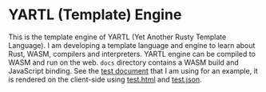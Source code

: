 # YARTL (Template) Engine
This is the template engine of YARTL (Yet Another Rusty Template Language). I am developing a template language and engine to learn about Rust, WASM, compilers and interpreters. YARTL engine can be compiled to WASM and run on the web. `docs` directory contains a WASM build and JavaScript binding. See the [test document](https://halait.github.io/yartl-engine/) that I am using for an example, it is rendered on the client-side using [test.html](https://halait.github.io/yartl-engine/test.html) and [test.json](https://halait.github.io/yartl-engine/test.json).
